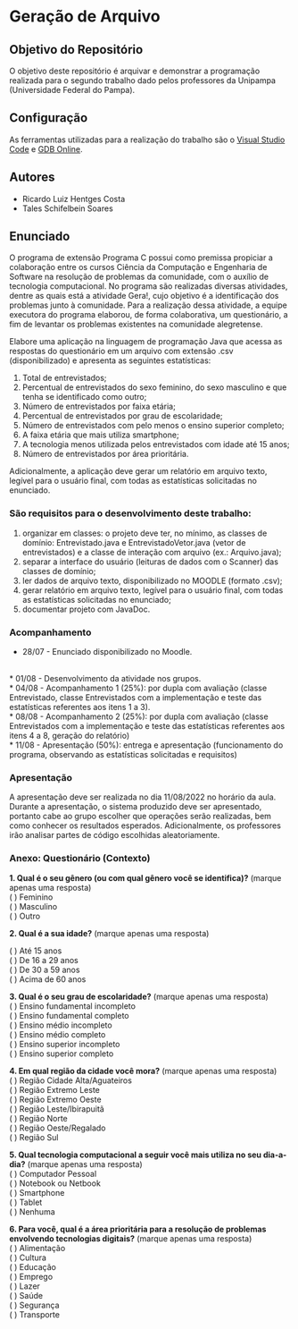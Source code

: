 # Geração de Arquivo

## Objetivo do Repositório

O objetivo deste repositório é arquivar e demonstrar a programação realizada para o segundo trabalho dado pelos professores da Unipampa (Universidade Federal do Pampa).

## Configuração 

As ferramentas utilizadas para a realização do trabalho são o [Visual Studio Code](https://code.visualstudio.com/download) e [GDB Online](https://www.onlinegdb.com).

## Autores

* Ricardo Luiz Hentges Costa
* Tales Schifelbein Soares

## Enunciado 

O programa de extensão Programa C possui como premissa propiciar a colaboração entre os cursos Ciência da Computação e Engenharia de Software na resolução de problemas da comunidade, com o auxílio de tecnologia computacional. No programa são realizadas diversas atividades, dentre as quais está a atividade Gera!, cujo objetivo é a identificação dos problemas junto à comunidade. Para a realização dessa atividade, a equipe executora do programa elaborou, de forma colaborativa, um questionário, a fim de levantar os problemas existentes na comunidade alegretense.

Elabore uma aplicação na linguagem de programação Java que acessa as respostas do questionário em um arquivo com extensão .csv (disponibilizado) e apresenta as seguintes estatísticas:

1. Total de entrevistados;
2. Percentual de entrevistados do sexo feminino, do sexo masculino e que tenha se identificado como outro;
3. Número de entrevistados por faixa etária;
4. Percentual de entrevistados por grau de escolaridade;
5. Número de entrevistados com pelo menos o ensino superior completo;
6. A faixa etária que mais utiliza smartphone;
7. A tecnologia menos utilizada pelos entrevistados com idade até 15 anos;
8. Número de entrevistados por área prioritária.

Adicionalmente, a aplicação deve gerar um relatório em arquivo texto, legível para o usuário final, com todas as estatísticas solicitadas no enunciado.

### São requisitos para o desenvolvimento deste trabalho:

1. organizar em classes: o projeto deve ter, no mínimo, as classes de domínio: Entrevistado.java e EntrevistadoVetor.java (vetor de entrevistados) e a classe de interação com arquivo (ex.: Arquivo.java);
2. separar a interface do usuário (leituras de dados com o Scanner) das classes de domínio;
3. ler dados de arquivo texto, disponibilizado no MOODLE (formato .csv);
4. gerar relatório em arquivo texto, legível para o usuário final, com todas as estatísticas solicitadas no enunciado;
5. documentar projeto com JavaDoc.

### Acompanhamento

* 28/07 - Enunciado disponibilizado no Moodle.
<br>
* 01/08 - Desenvolvimento da atividade nos grupos.
<br>
* 04/08 - Acompanhamento 1 (25%): por dupla com avaliação (classe Entrevistado, classe Entrevistados com a implementação e teste das estatísticas referentes aos itens 1 a 3).
<br>
* 08/08 - Acompanhamento 2 (25%): por dupla com avaliação (classe Entrevistados com a implementação e teste das estatísticas referentes aos itens 4 a 8, geração do relatório)
<br>
* 11/08 - Apresentação (50%): entrega e apresentação (funcionamento do programa, observando as estatísticas solicitadas e requisitos)

### Apresentação

A apresentação deve ser realizada no dia 11/08/2022 no horário da aula. Durante a apresentação, o sistema produzido deve ser apresentado, portanto cabe ao grupo escolher que operações serão realizadas, bem como conhecer os resultados esperados. Adicionalmente, os professores irão analisar partes de código escolhidas aleatoriamente.

### Anexo: Questionário (Contexto)

<b>1. Qual é o seu gênero (ou com qual gênero você se identifica)?</b> (marque apenas uma resposta)
<br>
( ) Feminino 
<br>
( ) Masculino 
<br>
( ) Outro

<b>2. Qual é a sua idade?</b> (marque apenas uma resposta)

( ) Até 15 anos
<br>
( ) De 16 a 29 anos
<br>
( ) De 30 a 59 anos
<br>
( ) Acima de 60 anos

<b>3. Qual é o seu grau de escolaridade?</b> (marque apenas uma resposta)
<br>
( ) Ensino fundamental incompleto
<br>
( ) Ensino fundamental completo
<br>
( ) Ensino médio incompleto 
<br>
( ) Ensino médio completo
<br>
( ) Ensino superior incompleto
<br>
( ) Ensino superior completo

<b>4. Em qual região da cidade você mora?</b> (marque apenas uma resposta)
<br>
( ) Região Cidade Alta/Aguateiros 
<br>
( ) Região Extremo Leste
<br>
( ) Região Extremo Oeste 
<br>
( ) Região Leste/Ibirapuitã
<br>
( ) Região Norte 
<br>
( ) Região Oeste/Regalado
<br>
( ) Região Sul

<b>5. Qual tecnologia computacional a seguir você mais utiliza no seu dia-a-dia?</b> (marque apenas uma resposta)
<br>
( ) Computador Pessoal 
<br>
( ) Notebook ou Netbook
<br>
( ) Smartphone 
<br>
( ) Tablet
<br>
( ) Nenhuma

<b>6. Para você, qual é a área prioritária para a resolução de problemas envolvendo tecnologias digitais?</b> (marque apenas uma resposta)
<br>
( ) Alimentação 
<br>
( ) Cultura
<br>
( ) Educação 
<br>
( ) Emprego
<br>
( ) Lazer 
<br>
( ) Saúde
<br>
( ) Segurança 
<br>
( ) Transporte